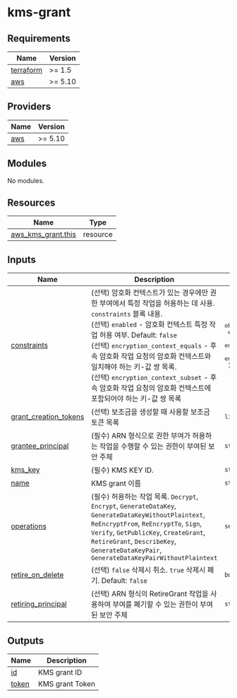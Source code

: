 # kms-grant

<!-- BEGINNING OF PRE-COMMIT-TERRAFORM DOCS HOOK -->
## Requirements

| Name | Version |
|------|---------|
| <a name="requirement_terraform"></a> [terraform](#requirement\_terraform) | >= 1.5 |
| <a name="requirement_aws"></a> [aws](#requirement\_aws) | >= 5.10 |

## Providers

| Name | Version |
|------|---------|
| <a name="provider_aws"></a> [aws](#provider\_aws) | >= 5.10 |

## Modules

No modules.

## Resources

| Name | Type |
|------|------|
| [aws_kms_grant.this](https://registry.terraform.io/providers/hashicorp/aws/latest/docs/resources/kms_grant) | resource |

## Inputs

| Name | Description | Type | Default | Required |
|------|-------------|------|---------|:--------:|
| <a name="input_constraints"></a> [constraints](#input\_constraints) | (선택) 암호화 컨텍스트가 있는 경우에만 권한 부여에서 특정 작업을 허용하는 데 사용. `constraints` 블록 내용.<br>    (선택) `enabled` - 암호화 컨텍스트 특정 작업 허용 여부. Default: `false`<br>    (선택) `encryption_context_equals` - 후속 암호화 작업 요청의 암호화 컨텍스트와 일치해야 하는 키-값 쌍 목록.<br>    (선택) `encryption_context_subset` - 후속 암호화 작업 요청의 암호화 컨텍스트에 포함되어야 하는 키-값 쌍 목록 | <pre>object({<br>    enabled                   = optional(bool, false)<br>    encryption_context_equals = optional(set(string), [])<br>    encryption_context_subset = optional(set(string), [])<br>  })</pre> | n/a | yes |
| <a name="input_grant_creation_tokens"></a> [grant\_creation\_tokens](#input\_grant\_creation\_tokens) | (선택) 보조금을 생성할 때 사용할 보조금 토큰 목록 | `list(string)` | `[]` | no |
| <a name="input_grantee_principal"></a> [grantee\_principal](#input\_grantee\_principal) | (필수) ARN 형식으로 권한 부여가 허용하는 작업을 수행할 수 있는 권한이 부여된 보안 주체 | `string` | n/a | yes |
| <a name="input_kms_key"></a> [kms\_key](#input\_kms\_key) | (필수) KMS KEY ID. | `string` | n/a | yes |
| <a name="input_name"></a> [name](#input\_name) | KMS grant 이름 | `string` | n/a | yes |
| <a name="input_operations"></a> [operations](#input\_operations) | (필수) 허용하는 작업 목록. `Decrypt`, `Encrypt`, `GenerateDataKey`, `GenerateDataKeyWithoutPlaintext`, `ReEncryptFrom`, `ReEncryptTo`, `Sign`, `Verify`, `GetPublicKey`, `CreateGrant`, `RetireGrant`, `DescribeKey`, `GenerateDataKeyPair`, `GenerateDataKeyPairWithoutPlaintext` | `set(string)` | `[]` | no |
| <a name="input_retire_on_delete"></a> [retire\_on\_delete](#input\_retire\_on\_delete) | (선택) `false` 삭제시 취소. `true` 삭제시 폐기. Default: `false` | `bool` | `false` | no |
| <a name="input_retiring_principal"></a> [retiring\_principal](#input\_retiring\_principal) | (선택) ARN 형식의 RetireGrant 작업을 사용하여 부여를 폐기할 수 있는 권한이 부여된 보안 주체 | `string` | `null` | no |

## Outputs

| Name | Description |
|------|-------------|
| <a name="output_id"></a> [id](#output\_id) | KMS grant ID |
| <a name="output_token"></a> [token](#output\_token) | KMS grant Token |
<!-- END OF PRE-COMMIT-TERRAFORM DOCS HOOK -->
